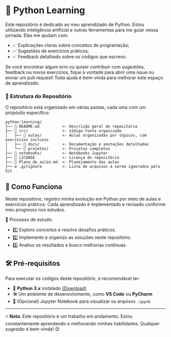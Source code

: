 # 🚀 Python Learning

Este repositório é dedicado ao meu aprendizado de Python. Estou utilizando inteligência artificial e outras ferramentas para me guiar nessa jornada. Elas me ajudam com:

- ✅ Explicações claras sobre conceitos de programação;
- ✅ Sugestões de exercícios práticos;
- ✅ Feedback detalhado sobre os códigos que escrevo.

Se você encontrar algum erro ou quiser contribuir com sugestões, feedback ou novos exercícios, fique à vontade para abrir uma issue ou enviar um pull request! Toda ajuda é bem-vinda para melhorar este espaço de aprendizado.

### 📂 Estrutura do Repositório

O repositório está organizado em várias pastas, cada uma com um propósito específico:

```
python-learning/
├── 📜 README.md          <- Descrição geral do repositório
├── 📁 src/               <- Código-fonte organizado
│   ├── 📂 aulas/         <- Aulas organizadas por tópicos, com exercícios inclusos
│   ├── 📂 docs/          <- Documentação e anotações detalhadas
│   └── 📂 projetos/      <- Projetos completos
├── 📒 notebooks/         <- Notebooks Jupyter
├── 📝 LICENSE            <- Licença do repositório
├── 📌 Plano_de_aulas.md  <- Planejamento das aulas
├── ⚙️ .gitignore         <- Lista de arquivos a serem ignorados pelo Git
```

## 🔹 Como Funciona

Neste repositório, registro minha evolução em Python por meio de aulas e exercícios práticos.
Cada aprendizado é implementado e revisado conforme meu progresso nos estudos.

📌 Processo de estudo:
- 1️⃣ Exploro conceitos e resolvo desafios práticos.
- 2️⃣ Implemento e organizo as soluções neste repositório.
- 3️⃣ Analiso os resultados e busco melhorias contínuas.

## 🛠 Pré-requisitos

Para executar os códigos deste repositório, é recomendável ter:
- 🐍 **Python 3.x** instalado [(Download)](https://www.python.org/downloads/) 
- 🛠️ Um ambiente de desenvolvimento, como **VS Code** ou **PyCharm** 
- 📒 (Opcional) Jupyter Notebook para visualizar os arquivos `.ipynb` 

---

⚡ **Nota**: Este repositório é um trabalho em andamento. Estou constantemente aprendendo e melhorando minhas habilidades. Qualquer sugestão é bem-vinda! 😊
